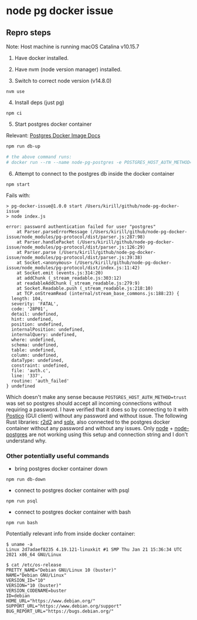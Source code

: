 # node pg docker issue

## Repro steps

Note: Host machine is running macOS Catalina v10.15.7

1) Have docker installed.
2) Have nvm (node version manager) installed.

3) Switch to correct node version (v14.8.0)

```
nvm use
```

4) Install deps (just pg)

```
npm ci
```

5) Start postgres docker container

Relevant: [Postgres Docker Image Docs](https://hub.docker.com/_/postgres)

```bash
npm run db-up

# the above command runs:
# docker run --rm --name node-pg-postgres -e POSTGRES_HOST_AUTH_METHOD=trust -p 5432:5432 -d postgres
```

6) Attempt to connect to the postgres db inside the docker container

```
npm start
```

Fails with:

```
> pg-docker-issue@1.0.0 start /Users/kirill/github/node-pg-docker-issue
> node index.js

error: password authentication failed for user "postgres"
    at Parser.parseErrorMessage (/Users/kirill/github/node-pg-docker-issue/node_modules/pg-protocol/dist/parser.js:287:98)
    at Parser.handlePacket (/Users/kirill/github/node-pg-docker-issue/node_modules/pg-protocol/dist/parser.js:126:29)
    at Parser.parse (/Users/kirill/github/node-pg-docker-issue/node_modules/pg-protocol/dist/parser.js:39:38)
    at Socket.<anonymous> (/Users/kirill/github/node-pg-docker-issue/node_modules/pg-protocol/dist/index.js:11:42)
    at Socket.emit (events.js:314:20)
    at addChunk (_stream_readable.js:303:12)
    at readableAddChunk (_stream_readable.js:279:9)
    at Socket.Readable.push (_stream_readable.js:218:10)
    at TCP.onStreamRead (internal/stream_base_commons.js:188:23) {
  length: 104,
  severity: 'FATAL',
  code: '28P01',
  detail: undefined,
  hint: undefined,
  position: undefined,
  internalPosition: undefined,
  internalQuery: undefined,
  where: undefined,
  schema: undefined,
  table: undefined,
  column: undefined,
  dataType: undefined,
  constraint: undefined,
  file: 'auth.c',
  line: '337',
  routine: 'auth_failed'
} undefined
```

Which doesn't make any sense because `POSTGRES_HOST_AUTH_METHOD=trust` was set so postgres should accept all incoming connections without requiring a password. I have verified that it does so by connecting to it with [Postico](https://eggerapps.at/postico/) (GUI client) without any password and without issue. The following Rust libraries: [r2d2](https://github.com/sfackler/r2d2) and [sqlx](https://github.com/launchbadge/sqlx), also connected to the postgres docker container without any password and without any issues. Only [node](https://nodejs.org/en/) + [node-postgres](https://github.com/brianc/node-postgres) are not working using this setup and connection string and I don't understand why.



### Other potentially useful commands

- bring postgres docker container down

```
npm run db-down
```

- connect to postgres docker container with psql

```
npm run psql
```

- connect to postgres docker container with bash

```
npm run bash
```

Potentially relevant info from inside docker container:

```
$ uname -a
Linux 2d7adaef8235 4.19.121-linuxkit #1 SMP Thu Jan 21 15:36:34 UTC 2021 x86_64 GNU/Linux

$ cat /etc/os-release
PRETTY_NAME="Debian GNU/Linux 10 (buster)"
NAME="Debian GNU/Linux"
VERSION_ID="10"
VERSION="10 (buster)"
VERSION_CODENAME=buster
ID=debian
HOME_URL="https://www.debian.org/"
SUPPORT_URL="https://www.debian.org/support"
BUG_REPORT_URL="https://bugs.debian.org/"
```